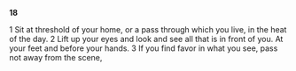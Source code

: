 **18**  

1 Sit at threshold of your home, or a pass through which you live, in the heat of the day. 2 Lift up your eyes and look and see all that is in front of you. At your feet and before your hands. 3 If you find favor in what you see, pass not away from the scene,

